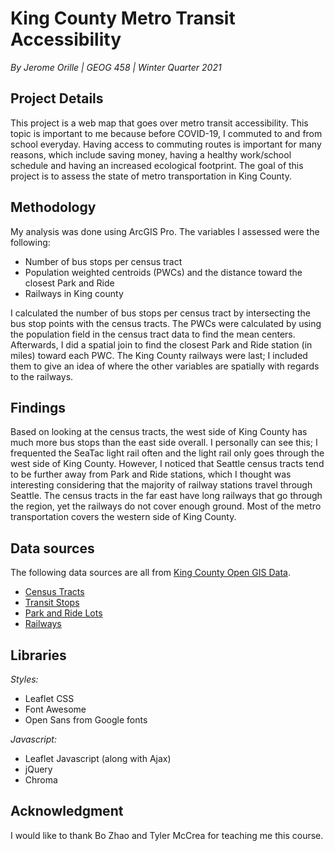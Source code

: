 # King County Metro Transit Accessibility

*By Jerome Orille | GEOG 458 | Winter Quarter 2021*

## Project Details

This project is a web map that goes over metro transit accessibility. This topic
is important to me because before COVID-19, I commuted to and from school
everyday. Having access to commuting routes is important for many reasons, which
include saving money, having a healthy work/school schedule and having an
increased ecological footprint. The goal of this project is to assess the state
of metro transportation in King County.

## Methodology

My analysis was done using ArcGIS Pro. The variables I assessed were the following:
- Number of bus stops per census tract
- Population weighted centroids (PWCs) and the distance toward the closest Park and Ride
- Railways in King county

I calculated the number of bus stops per census tract by intersecting the bus stop
points with the census tracts. The PWCs were calculated by using the population field
in the census tract data to find the mean centers. Afterwards, I did a spatial join
to find the closest Park and Ride station (in miles) toward each PWC. The King
County railways were last; I included them to give an idea of where the other
variables are spatially with regards to the railways.

## Findings

Based on looking at the census tracts, the west side of King County has much more
bus stops than the east side overall. I personally can see this; I frequented
the SeaTac light rail often and the light rail only goes through the west side
of King County. However, I noticed that Seattle census tracts tend to be further
away from Park and Ride stations, which I thought was interesting considering
that the majority of railway stations travel through Seattle. The census tracts
in the far east have long railways that go through the region, yet the railways
do not cover enough ground. Most of the metro transportation covers the western
side of King County.

## Data sources

The following data sources are all from [King County Open GIS Data](https://gis-kingcounty.opendata.arcgis.com/).
- [Census Tracts](https://gis-kingcounty.opendata.arcgis.com/datasets/consolidated-demographics-index-for-king-county-census-tracts-demographic-index-area)
- [Transit Stops](https://gis-kingcounty.opendata.arcgis.com/datasets/transit-stops-for-king-county-metro-transitstop-point)
- [Park and Ride Lots](https://gis-kingcounty.opendata.arcgis.com/datasets/king-county-metro-park-and-ride-lots-parkride-point)
- [Railways](https://gis-kingcounty.opendata.arcgis.com/datasets/metro-transportation-network-tnet-in-king-county-for-railway-mode-trans-network-rail-line)

## Libraries

*Styles:*
- Leaflet CSS
- Font Awesome
- Open Sans from Google fonts

*Javascript:*
- Leaflet Javascript (along with Ajax)
- jQuery
- Chroma

## Acknowledgment

I would like to thank Bo Zhao and Tyler McCrea for teaching me this course.
